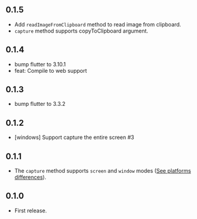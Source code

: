 ## 0.1.5

* Add `readImageFromClipboard` method to read image from clipboard.
* `capture` method supports copyToClipboard argument.

## 0.1.4

* bump flutter to 3.10.1
* feat: Compile to web support

## 0.1.3

* bump flutter to 3.3.2

## 0.1.2

* [windows] Support capture the entire screen #3

## 0.1.1

* The `capture` method supports `screen` and `window` modes ([See platforms differences](https://github.com/leanflutter/screen_capturer#platform-differences)).

## 0.1.0

* First release.
